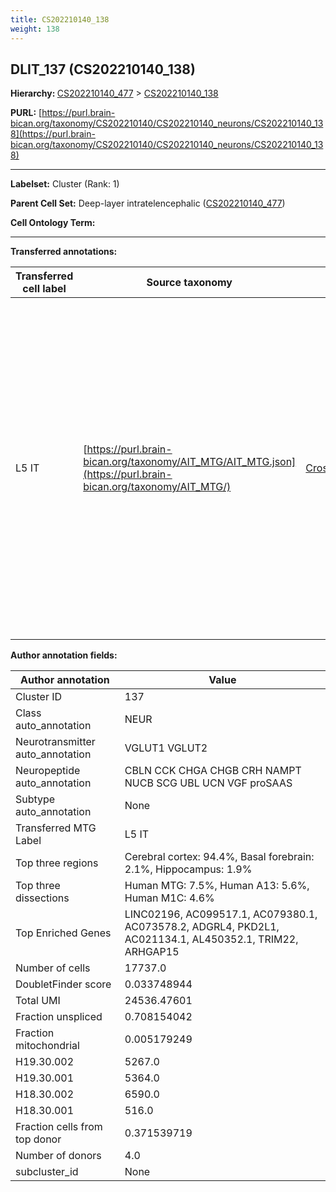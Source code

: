 ```yaml
---
title: CS202210140_138
weight: 138
---
```

## DLIT_137 (CS202210140_138)
<b>Hierarchy: </b>
[CS202210140_477](../CS202210140_477) >
[CS202210140_138](../CS202210140_138)

**PURL:** [https://purl.brain-bican.org/taxonomy/CS202210140/CS202210140_neurons/CS202210140_138](https://purl.brain-bican.org/taxonomy/CS202210140/CS202210140_neurons/CS202210140_138)

---


**Labelset:** Cluster (Rank: 1)

**Parent Cell Set:** Deep-layer intratelencephalic ([CS202210140_477](../CS202210140_477))



**Cell Ontology Term:** 

[MARKER GENES.]: #


---

[TRANSFERRED ANNOTATIONS.]: #


**Transferred annotations:**

| Transferred cell label | Source taxonomy | Source node accession | Algorithm name | Comment |
|------------------------|-----------------|-----------------------|----------------|---------|
|L5 IT|[https://purl.brain-bican.org/taxonomy/AIT_MTG/AIT_MTG.json](https://purl.brain-bican.org/taxonomy/AIT_MTG/)|[CrossArea_subclass:c6694cb883](https://purl.brain-bican.org/taxonomy/AIT_MTG/CrossArea_subclass_c6694cb883)||We performed PCA (50 components) on our full dataset, trained a random forest classifier (scikit-learn, class_ weight=‘balanced’, max_depth=50) on the MTG labels, and then predicted labels for all cells. We labeled each cluster with the mode of its constituent cells if two conditions were met: more than 0.8 of predicted labels matched the mode, and the mean probability of these pre- dictions was greater than 0.8.|

[AUTHOR ANNOTATION FIELDS.]: #


**Author annotation fields:**

| Author annotation | Value |
|-------------------|-------|
|Cluster ID|137|
|Class auto_annotation|NEUR|
|Neurotransmitter auto_annotation|VGLUT1 VGLUT2|
|Neuropeptide auto_annotation|CBLN CCK CHGA CHGB CRH NAMPT NUCB SCG UBL UCN VGF proSAAS|
|Subtype auto_annotation|None|
|Transferred MTG Label|L5 IT|
|Top three regions|Cerebral cortex: 94.4%, Basal forebrain: 2.1%, Hippocampus: 1.9%|
|Top three dissections|Human MTG: 7.5%, Human A13: 5.6%, Human M1C: 4.6%|
|Top Enriched Genes|LINC02196, AC099517.1, AC079380.1, AC073578.2, ADGRL4, PKD2L1, AC021134.1, AL450352.1, TRIM22, ARHGAP15|
|Number of cells|17737.0|
|DoubletFinder score|0.033748944|
|Total UMI|24536.47601|
|Fraction unspliced|0.708154042|
|Fraction mitochondrial|0.005179249|
|H19.30.002|5267.0|
|H19.30.001|5364.0|
|H18.30.002|6590.0|
|H18.30.001|516.0|
|Fraction cells from top donor|0.371539719|
|Number of donors|4.0|
|subcluster_id|None|
